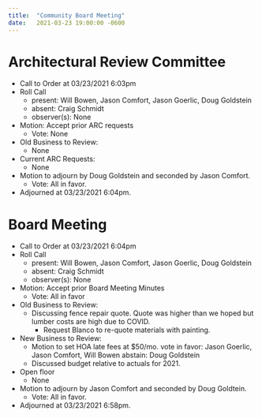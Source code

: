 ```yaml
---
title:  "Community Board Meeting"
date:   2021-03-23 19:00:00 -0600
---
```


# Architectural Review Committee

- Call to Order at 03/23/2021 6:03pm
- Roll Call
    - present: Will Bowen, Jason Comfort, Jason Goerlic, Doug Goldstein
    - absent: Craig Schmidt
    - observer(s): None
- Motion: Accept prior ARC requests
  - Vote: None
- Old Business to Review:
  - None
- Current ARC Requests:
  - None
- Motion to adjourn by Doug Goldstein and seconded by Jason Comfort.
  - Vote: All in favor.
- Adjourned at 03/23/2021 6:04pm.

# Board Meeting

- Call to Order at 03/23/2021 6:04pm
- Roll Call
    - present: Will Bowen, Jason Comfort, Jason Goerlic, Doug Goldstein
    - absent: Craig Schmidt
    - observer(s): None
- Motion: Accept prior Board Meeting Minutes
  - Vote: All in favor
- Old Business to Review:
  - Discussing fence repair quote. Quote was higher than we hoped but
    lumber costs are high due to COVID.
    - Request Blanco to re-quote materials with painting.
- New Business to Review:
  - Motion to set HOA late fees at $50/mo.
    vote in favor: Jason Goerlic, Jason Comfort, Will Bowen
    abstain: Doug Goldstein
  - Discussed budget relative to actuals for 2021.
- Open floor
  - None
- Motion to adjourn by Jason Comfort and seconded by Doug Goldtein.
  - Vote: All in favor.
- Adjourned at 03/23/2021 6:58pm.
